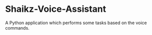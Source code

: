 # Shaikz-Voice-Assistant
A Python application which performs some tasks based on the voice commands.
